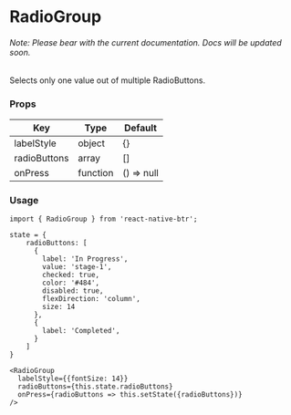 # RadioGroup

###### Note: Please bear with the current documentation. Docs will be updated soon.

Selects only one value out of multiple RadioButtons.

### Props
Key | Type | Default
----|----|----
labelStyle | object | {}
radioButtons | array | []
onPress | function | () => null

### Usage
```
import { RadioGroup } from 'react-native-btr';

state = {
    radioButtons: [
      {
        label: 'In Progress',
        value: 'stage-1',
        checked: true,
        color: '#484',
        disabled: true,
        flexDirection: 'column',
        size: 14
      },
      {
        label: 'Completed',
      }
    ]
}

<RadioGroup 
  labelStyle={{fontSize: 14}}
  radioButtons={this.state.radioButtons}
  onPress={radioButtons => this.setState({radioButtons})}
/>

``` 
